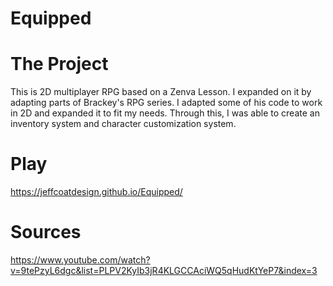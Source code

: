 # Equipped
# The Project
This is 2D multiplayer RPG based on a Zenva Lesson. I expanded on it by adapting parts of Brackey's RPG series. I adapted some of his code to work in 2D and expanded it to fit my needs. Through this, I was able to create an inventory system and character customization system.
# Play
https://jeffcoatdesign.github.io/Equipped/
# Sources
https://www.youtube.com/watch?v=9tePzyL6dgc&list=PLPV2KyIb3jR4KLGCCAciWQ5qHudKtYeP7&index=3
